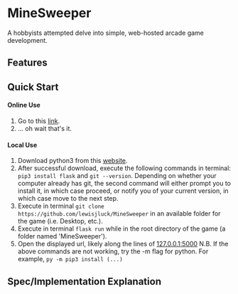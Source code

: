 # MineSweeper
A hobbyists attempted delve into simple, web-hosted arcade game development.
## Features
## Quick Start
#### Online Use
1. Go to this [link](lewisjluck.pythonanywhere.com).
2. ... oh wait that's it.
#### Local Use
1. Download python3 from this [website](https://www.python.org/downloads/).
2. After successful download, execute the following commands in terminal: `pip3 install flask` and `git --version`. Depending on whether your computer already has git, the second command will either prompt you to install it, in which case proceed, or notify you of your current version, in which case move to the next step.
3. Execute in terminal `git clone https://github.com/lewisjluck/MineSweeper` in an available folder for the game (i.e. Desktop, etc.).
4. Execute in terminal `flask run` while in the root directory of the game (a folder named 'MineSweeper').
5. Open the displayed url, likely along the lines of [127.0.0.1:5000](127.0.0.1:5000)
N.B. If the above commands are not working, try the -m flag for python. For example, `py -m pip3 install (...)`
## Spec/Implementation Explanation
